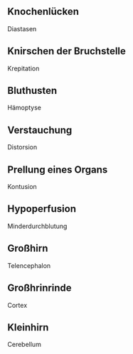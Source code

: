 ## Knochenlücken
Diastasen

## Knirschen der Bruchstelle
Krepitation

## Bluthusten
Hämoptyse

## Verstauchung
Distorsion

## Prellung eines Organs
Kontusion

## Hypoperfusion
Minderdurchblutung

## Großhirn
Telencephalon

## Großhrinrinde
Cortex

## Kleinhirn
Cerebellum
